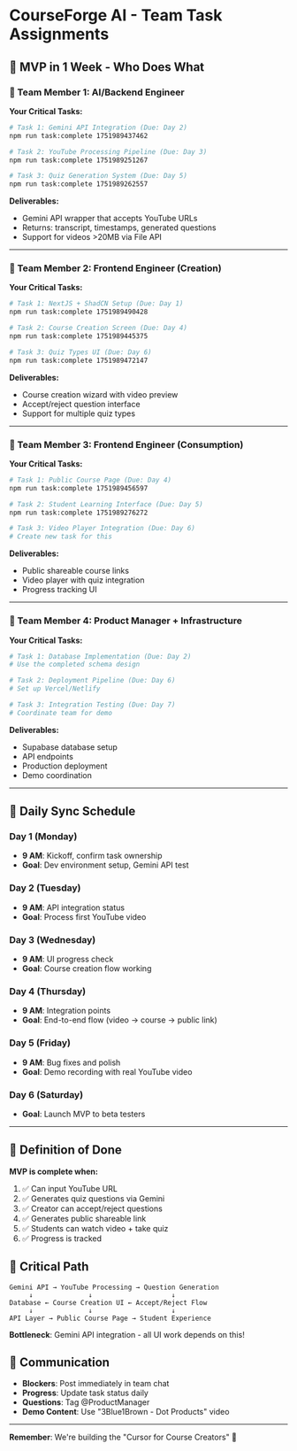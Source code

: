# CourseForge AI - Team Task Assignments

## 🚀 MVP in 1 Week - Who Does What

### 👤 Team Member 1: AI/Backend Engineer
**Your Critical Tasks:**
```bash
# Task 1: Gemini API Integration (Due: Day 2)
npm run task:complete 1751989437462

# Task 2: YouTube Processing Pipeline (Due: Day 3)
npm run task:complete 1751989251267

# Task 3: Quiz Generation System (Due: Day 5)
npm run task:complete 1751989262557
```

**Deliverables:**
- Gemini API wrapper that accepts YouTube URLs
- Returns: transcript, timestamps, generated questions
- Support for videos >20MB via File API

---

### 👤 Team Member 2: Frontend Engineer (Creation)
**Your Critical Tasks:**
```bash
# Task 1: NextJS + ShadCN Setup (Due: Day 1)
npm run task:complete 1751989490428

# Task 2: Course Creation Screen (Due: Day 4)
npm run task:complete 1751989445375

# Task 3: Quiz Types UI (Due: Day 6)
npm run task:complete 1751989472147
```

**Deliverables:**
- Course creation wizard with video preview
- Accept/reject question interface
- Support for multiple quiz types

---

### 👤 Team Member 3: Frontend Engineer (Consumption)
**Your Critical Tasks:**
```bash
# Task 1: Public Course Page (Due: Day 4)
npm run task:complete 1751989456597

# Task 2: Student Learning Interface (Due: Day 5)
npm run task:complete 1751989276272

# Task 3: Video Player Integration (Due: Day 6)
# Create new task for this
```

**Deliverables:**
- Public shareable course links
- Video player with quiz integration
- Progress tracking UI

---

### 👤 Team Member 4: Product Manager + Infrastructure
**Your Critical Tasks:**
```bash
# Task 1: Database Implementation (Due: Day 2)
# Use the completed schema design

# Task 2: Deployment Pipeline (Due: Day 6)
# Set up Vercel/Netlify

# Task 3: Integration Testing (Due: Day 7)
# Coordinate team for demo
```

**Deliverables:**
- Supabase database setup
- API endpoints
- Production deployment
- Demo coordination

---

## 📅 Daily Sync Schedule

### Day 1 (Monday)
- **9 AM**: Kickoff, confirm task ownership
- **Goal**: Dev environment setup, Gemini API test

### Day 2 (Tuesday)
- **9 AM**: API integration status
- **Goal**: Process first YouTube video

### Day 3 (Wednesday)
- **9 AM**: UI progress check
- **Goal**: Course creation flow working

### Day 4 (Thursday)
- **9 AM**: Integration points
- **Goal**: End-to-end flow (video → course → public link)

### Day 5 (Friday)
- **9 AM**: Bug fixes and polish
- **Goal**: Demo recording with real YouTube video

### Day 6 (Saturday)
- **Goal**: Launch MVP to beta testers

---

## 🎯 Definition of Done

**MVP is complete when:**
1. ✅ Can input YouTube URL
2. ✅ Generates quiz questions via Gemini
3. ✅ Creator can accept/reject questions
4. ✅ Generates public shareable link
5. ✅ Students can watch video + take quiz
6. ✅ Progress is tracked

## 🚨 Critical Path

```
Gemini API → YouTube Processing → Question Generation
     ↓              ↓                    ↓
Database ← Course Creation UI ← Accept/Reject Flow
     ↓              ↓                    ↓
API Layer → Public Course Page → Student Experience
```

**Bottleneck**: Gemini API integration - all UI work depends on this!

## 💬 Communication

- **Blockers**: Post immediately in team chat
- **Progress**: Update task status daily
- **Questions**: Tag @ProductManager
- **Demo Content**: Use "3Blue1Brown - Dot Products" video

---

**Remember**: We're building the "Cursor for Course Creators" 🚀